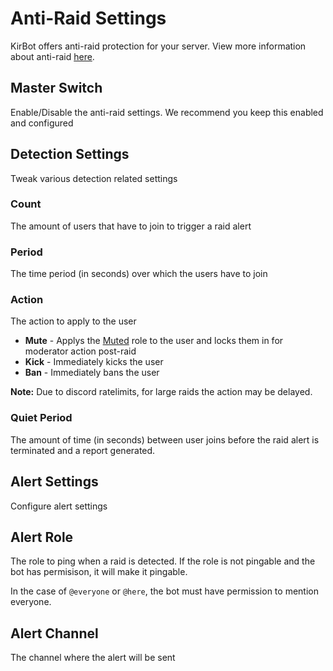 # Anti-Raid Settings

KirBot offers anti-raid protection for your server. View more information about anti-raid 
[here](../modules/antiraid.md).

## Master Switch
Enable/Disable the anti-raid settings. We recommend you keep this enabled and configured

## Detection Settings
Tweak various detection related settings

### Count
The amount of users that have to join to trigger a raid alert

### Period
The time period (in seconds) over which the users have to join

### Action
The action to apply to the user

* **Mute** - Applys the [Muted](general.md#muted-role) role to the user and locks them in for 
moderator action post-raid
* **Kick** - Immediately kicks the user
* **Ban** - Immediately bans the user

**Note:** Due to discord ratelimits, for large raids the action may be delayed.

### Quiet Period
The amount of time (in seconds) between user joins before the raid alert is terminated and a 
report generated.

## Alert Settings
Configure alert settings

## Alert Role
The role to ping when a raid is detected. If the role is not pingable and the bot has permisison, 
it will make it pingable.

In the case of `@everyone` or `@here`, the bot must have permission to mention everyone.

## Alert Channel
The channel where the alert will be sent